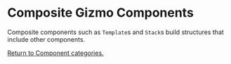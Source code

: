 
# Composite Gizmo Components

Composite components such as `Template`s and `Stack`s build structures that include other components.

<a href="./README.md">
Return to Component categories.
</a>